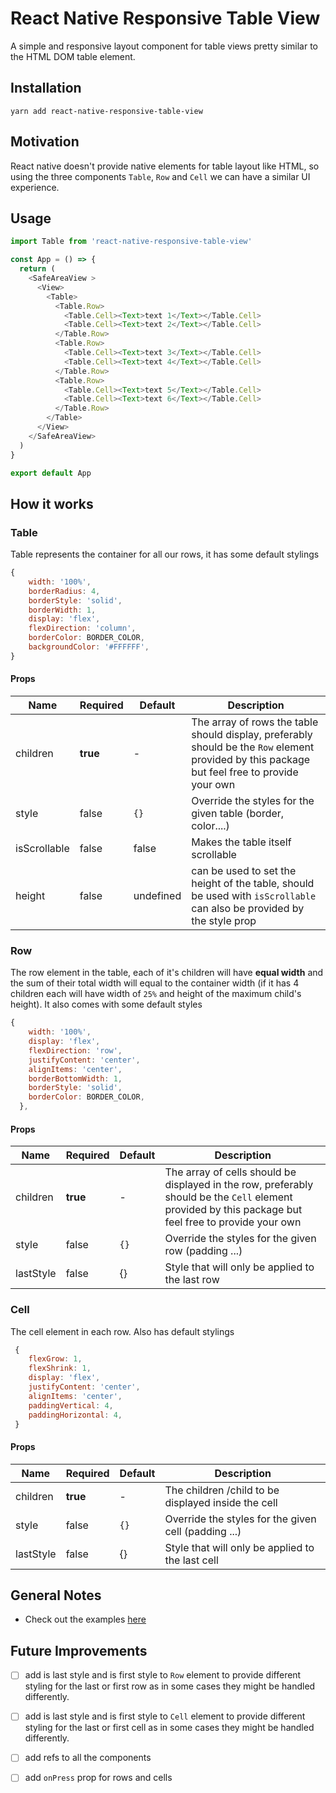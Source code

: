 # React Native Responsive Table View

A simple and responsive layout component for table views pretty similar to the HTML DOM table element.

## Installation
```
yarn add react-native-responsive-table-view
```

## Motivation  
React native doesn't provide native elements for table layout like HTML, so using the three components `Table`, `Row` and `Cell` we can have a similar UI experience.


## Usage
```js
import Table from 'react-native-responsive-table-view'

const App = () => {
  return (
    <SafeAreaView >
      <View>
        <Table>
          <Table.Row>
            <Table.Cell><Text>text 1</Text></Table.Cell>
            <Table.Cell><Text>text 2</Text></Table.Cell>
          </Table.Row>
          <Table.Row>
            <Table.Cell><Text>text 3</Text></Table.Cell>
            <Table.Cell><Text>text 4</Text></Table.Cell>
          </Table.Row>
          <Table.Row>
            <Table.Cell><Text>text 5</Text></Table.Cell>
            <Table.Cell><Text>text 6</Text></Table.Cell>
          </Table.Row>
        </Table>
      </View>
    </SafeAreaView>
  )
}

export default App
```

## How it works

### Table
Table represents the container for all our rows, it has some default stylings

```js
{
    width: '100%',
    borderRadius: 4,
    borderStyle: 'solid',
    borderWidth: 1,
    display: 'flex',
    flexDirection: 'column',
    borderColor: BORDER_COLOR,
    backgroundColor: '#FFFFFF',
}
```

#### Props

| Name | Required | Default | Description |
| ----- | ------ | ------- | ------- |
| children | **true** | - | The array of rows the table should display, preferably should be the `Row` element provided by this package but feel free to provide your own
| style | false | `{}` | Override the styles for the given table (border, color....)|
| isScrollable | false | false | Makes the table itself scrollable |
| height | false | undefined | can be used to set the height of the table, should be used with `isScrollable` can also be provided by the style prop|

### Row
The row element in the table, each of it's children will have **equal width** and the sum of their total width will equal to the container width (if it has 4 children each will have width of `25%` and height of the maximum child's height). It also comes with some default styles

```js
{
    width: '100%',
    display: 'flex',
    flexDirection: 'row',
    justifyContent: 'center',
    alignItems: 'center',
    borderBottomWidth: 1,
    borderStyle: 'solid',
    borderColor: BORDER_COLOR,
  },
```

#### Props

| Name | Required | Default | Description |
| ----- | ------ | ------- | ------- |
| children | **true** | - | The array of cells should be displayed in the row, preferably should be the `Cell` element provided by this package but feel free to provide your own
| style | false | `{}` | Override the styles for the given row (padding ...)|
| lastStyle | false | {} | Style that will only be applied to the last row

### Cell
The cell element in each row. Also has default stylings

```js
 {
    flexGrow: 1,
    flexShrink: 1,
    display: 'flex',
    justifyContent: 'center',
    alignItems: 'center',
    paddingVertical: 4,
    paddingHorizontal: 4,
 }
```

#### Props

| Name | Required | Default | Description |
| ----- | ------ | ------- | ------- |
| children | **true** | - | The children /child to be displayed inside the cell
| style | false | `{}` | Override the styles for the given cell (padding ...)|
| lastStyle | false | {} | Style that will only be applied to the last cell
## General Notes
- Check out the examples [here](./example/src/App.tsx)

## Future Improvements  
- [ ] add is last style and is first style to `Row` element to provide different styling for the last or first row as in some cases they might be handled differently.

- [ ] add is last style and is first style to `Cell` element to provide different styling for the last or first cell as in some cases they might be handled differently.

- [ ] add refs to all the components 

- [ ] add `onPress` prop for rows and cells